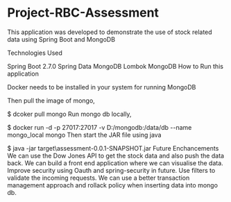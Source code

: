 # Project-RBC-Assessment

This application was developed to demonstrate the use of stock related data using Spring Boot and MongoDB

Technologies Used

Spring Boot 2.7.0
Spring Data MongoDB
Lombok
MongoDB
How to Run this application

Docker needs to be installed in your system for running MongoDB

Then pull the image of mongo,

$ dcoker pull mongo
Run mongo db locally,

$ docker run -d -p 27017:27017 -v D:/mongodb:/data/db --name mongo_local mongo
Then start the JAR file using java

$ java -jar target\assessment-0.0.1-SNAPSHOT.jar
Future Enchancements
We can use the Dow Jones API to get the stock data and also push the data back.
We can build a front end application where we can visualise the data.
Improve security using Oauth and spring-security in future.
Use filters to validate the incoming requests.
We can use a better transaction management approach and rollack policy when inserting data into mongo db.
